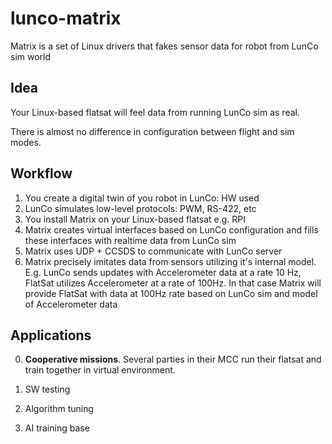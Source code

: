 # lunco-matrix
Matrix is a set of Linux drivers that fakes sensor data for robot from LunCo sim world

## Idea

Your Linux-based flatsat will feel data from running LunCo sim as real. 

There is almost no difference in configuration between flight and sim modes.

## Workflow

1. You create a digital twin of you robot in LunCo: HW used
2. LunCo simulates low-level protocols: PWM, RS-422, etc
3. You install Matrix on your Linux-based flatsat e.g. RPI
4. Matrix creates virtual interfaces based on LunCo configuration and fills these interfaces with realtime data from LunCo sim
5. Matrix uses UDP + CCSDS to communicate with LunCo server
6. Matrix precisely imitates data from sensors utilizing it's internal model. E.g. LunCo sends updates with Accelerometer data at a rate 10 Hz, FlatSat utilizes Accelerometer at a rate of 100Hz. In that case Matrix will provide FlatSat with data at 100Hz rate based on LunCo sim and model of Accelerometer data

## Applications
0. **Cooperative missions**. Several parties in their MCC run their flatsat and train together in virtual environment.

1. SW testing
2. Algorithm tuning
3. AI training base

